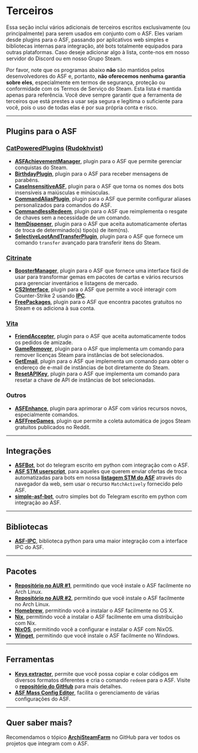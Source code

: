 # Terceiros

Essa seção inclui vários adicionais de terceiros escritos exclusivamente (ou principalmente) para serem usados em conjunto com o ASF. Eles variam desde plugins para o ASF, passando por aplicativos web simples e bibliotecas internas para integração, até bots totalmente equipados para outras plataformas. Caso deseje adicionar algo à lista, conte-nos em nosso servidor do Discord ou em nosso Grupo Steam.

Por favor, note que os programas abaixo **não** são mantidos pelos desenvolvedores do ASF e, portanto, **não oferecemos nenhuma garantia sobre eles**, especialmente em termos de segurança, proteção ou conformidade com os Termos de Serviço do Steam. Esta lista é mantida apenas para referência. Você deve sempre garantir que a ferramenta de terceiros que está prestes a usar seja segura e legítima o suficiente para você, pois o uso de todas elas é por sua própria conta e risco.

---

## Plugins para o ASF

### **[CatPoweredPlugins](https://github.com/CatPoweredPlugins)** (**[Rudokhvist](https://github.com/Rudokhvist)**)

- **[ASFAchievementManager](https://github.com/CatPoweredPlugins/ASFAchievementManager)**, plugin para o ASF que permite gerenciar conquistas do Steam.
- **[BirthdayPlugin](https://github.com/CatPoweredPlugins/BirthdayPlugin)**, plugin para o ASF para receber mensagens de parabéns.
- **[CaseInsensitiveASF](https://github.com/CatPoweredPlugins/CaseInsensitiveASF)**, plugin para o ASF que torna os nomes dos bots insensíveis a maiúsculas e minúsculas.
- **[CommandAliasPlugin](https://github.com/CatPoweredPlugins/CommandAliasPlugin)**, plugin para o ASF que permite configurar aliases personalizados para comandos do ASF.
- **[CommandlessRedeem](https://github.com/CatPoweredPlugins/CommandlessRedeem)**, plugin para o ASF que reimplementa o resgate de chaves sem a necessidade de um comando.
- **[ItemDispenser](https://github.com/CatPoweredPlugins/ItemDispenser)**, plugin para o ASF que aceita automaticamente ofertas de troca de determinado(s) tipo(s) de item(ns).
- **[SelectiveLootAndTransferPlugin](https://github.com/CatPoweredPlugins/SelectiveLootAndTransferPlugin)**, plugin para o ASF que fornece um comando `transfer` avançado para transferir itens do Steam.

### **[Citrinate](https://github.com/Citrinate)**

- **[BoosterManager](https://github.com/Citrinate/BoosterManager)**, plugin para o ASF que fornece uma interface fácil de usar para transformar gemas em pacotes de cartas e vários recursos para gerenciar inventários e listagens de mercado.
- **[CS2Interface](https://github.com/Citrinate/CS2Interface)**, plugin para o ASF que permite a você interagir com Counter-Strike 2 usando **[IPC](https://github.com/JustArchiNET/ArchiSteamFarm/wiki/IPC)**.
- **[FreePackages](https://github.com/Citrinate/FreePackages)**, plugin para o ASF que encontra pacotes gratuitos no Steam e os adiciona à sua conta.

### **[Vita](https://github.com/ezhevita)**

- **[FriendAccepter](https://github.com/ezhevita/FriendAccepter)**, plugin para o ASF que aceita automaticamente todos os pedidos de amizade.
- **[GameRemover](https://github.com/ezhevita/GameRemover)**, plugin para o ASF que implementa um comando para remover licenças Steam para instâncias de bot selecionados.
- **[GetEmail](https://github.com/ezhevita/GetEmail)**, plugin para o ASF que implementa um comando para obter o endereço de e-mail de instâncias de bot diretamente do Steam.
- **[ResetAPIKey](https://github.com/ezhevita/ResetAPIKey)**, plugin para o ASF que implementa um comando para resetar a chave de API de instâncias de bot selecionadas.

### Outros

- **[ASFEnhance](https://github.com/chr233/ASFEnhance)**, plugin para aprimorar o ASF com vários recursos novos, especialmente comandos.
- **[ASFFreeGames](https://github.com/maxisoft/ASFFreeGames)**, plugin que permite a coleta automática de jogos Steam gratuitos publicados no Reddit.

---

## Integrações

- **[ASFBot](https://github.com/dmcallejo/ASFBot)**, bot do telegram escrito em python com integração com o ASF.
- **[ASF STM userscript](https://greasyfork.org/en/scripts/404754-asf-stm)**, para aqueles que querem enviar ofertas de troca automatizadas para bots em nossa **[listagem STM do ASF](https://github.com/JustArchiNET/ArchiSteamFarm/wiki/ItemsMatcherPlugin#publiclisting)** através do navegador da web, sem usar o recurso `MatchActively` fornecido pelo ASF.
- **[simple-asf-bot](https://github.com/deluxghost/simple-asf-bot)**, outro simples bot do Telegram escrito em python com integração ao ASF.

---

## Bibliotecas

- **[ASF-IPC](https://github.com/deluxghost/ASF_IPC)**, biblioteca python para uma maior integração com a interface IPC do ASF.

---

## Pacotes

- **[Repositório no AUR #1](https://aur.archlinux.org/packages/asf)**, permitindo que você instale o ASF facilmente no Arch Linux.
- **[Repositório no AUR #2](https://aur.archlinux.org/packages/archisteamfarm-bin)**, permitindo que você instale o ASF facilmente no Arch Linux.
- **[Homebrew](https://formulae.brew.sh/formula/archi-steam-farm)**, permitindo você a instalar o ASF facilmente no OS X.
- **[Nix](https://search.nixos.org/packages?channel=unstable&show=ArchiSteamFarm&from=0&size=50&sort=relevance&type=packages&query=ArchiSteamFarm)**, permitindo você a instalar o ASF facilmente em uma distribuição com Nix.
- **[NixOS](https://search.nixos.org/options?channel=unstable&from=0&size=50&sort=relevance&type=packages&query=ArchiSteamFarm)**, permitindo você a configurar e instalar o ASF com NixOS.
- **[Winget](https://github.com/microsoft/winget-pkgs/tree/master/manifests/j/JustArchiNET/ArchiSteamFarm)**, permitindo que você instale o ASF facilmente no Windows.

---

## Ferramentas

- **[Keys extractor](https://umaim.github.io/SKE)**, permite que você possa copiar e colar códigos em diversos formatos diferentes e cria o comando `redeem` para o ASF. Visite o **[repositório do GitHub](https://github.com/PixvIO/SKE)** para mais detalhes.
- **[ASF Mass Config Editor](https://github.com/genesix-eu/ASF_MCE)**, facilita o gerenciamento de várias configurações do ASF.

---

## Quer saber mais?

Recomendamos o tópico **[ArchiSteamFarm](https://github.com/topics/archisteamfarm)** no GitHub para ver todos os projetos que integram com o ASF.